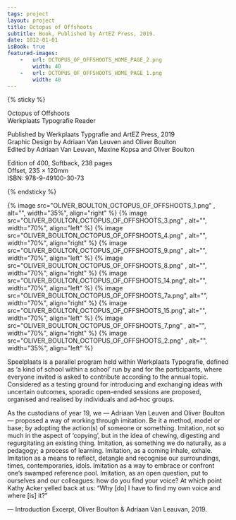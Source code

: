 ```yaml
---
tags: project
layout: project
title: Octopus of Offshoots
subtitle: Book, Published by ArtEZ Press, 2019.
date: 1012-01-01
isBook: true
featured-images: 
    -   url: OCTOPUS_OF_OFFSHOOTS_HOME_PAGE_2.png
        width: 40
    -   url: OCTOPUS_OF_OFFSHOOTS_HOME_PAGE_1.png
        width: 40
---
```


{% sticky %}

Octopus of Offshoots  
Werkplaats Typografie Reader  

Published by Werkplaats Typgrafie and ArtEZ Press, 2019  
Graphic Design by Adriaan Van Leuven and Oliver Boulton  
Edited by Adriaan Van Leuvan, Maxine Kopsa and Oliver Boulton  

Edition of 400, Softback, 238 pages  
Offset, 235 × 120mm  
ISBN: 978-9-49100-30-73

{% endsticky %}

{% image src="OLIVER_BOULTON_OCTOPUS_OF_OFFSHOOTS_1.png" , alt="", width="35%", align="right" %}
{% image src="OLIVER_BOULTON_OCTOPUS_OF_OFFSHOOTS_3.png" , alt="", width="70%", align="left"  %}
{% image src="OLIVER_BOULTON_OCTOPUS_OF_OFFSHOOTS_4.png" , alt="", width="70%", align="right" %}
{% image src="OLIVER_BOULTON_OCTOPUS_OF_OFFSHOOTS_9.png" , alt="", width="70%", align="left"  %}
{% image src="OLIVER_BOULTON_OCTOPUS_OF_OFFSHOOTS_8.png" , alt="", width="70%", align="right" %}
{% image src="OLIVER_BOULTON_OCTOPUS_OF_OFFSHOOTS_14.png", alt="", width="70%", align="left"  %}
{% image src="OLIVER_BOULTON_OCTOPUS_OF_OFFSHOOTS_7a.png", alt="", width="70%", align="right" %}
{% image src="OLIVER_BOULTON_OCTOPUS_OF_OFFSHOOTS_15.png", alt="", width="70%", align="left"  %}
{% image src="OLIVER_BOULTON_OCTOPUS_OF_OFFSHOOTS_7.png" , alt="", width="70%", align="right" %}
{% image src="OLIVER_BOULTON_OCTOPUS_OF_OFFSHOOTS_2.png" , alt="", width="35%", align="left"  %}

Speelplaats is a parallel program held within Werkplaats Typografie, defined as ‘a kind of school within a school’ run by and for the participants, where everyone invited is asked to contribute according to the annual topic. Considered as a testing ground for introducing and exchanging ideas with uncertain outcomes, sporadic open-ended sessions are proposed, organised and realised by individuals and ad-hoc groups.

As the custodians of year 19, we — Adriaan Van Leuven and Oliver Boulton — proposed a way of working through imitation. Be it a method, model or base; by adopting the action(s) of someone or something. Imitation, not so much in the aspect of ‘copying’, but in the idea of chewing, digesting and regurgitating an existing thing. Imitation, as something we do naturally, as a pedagogy; a process of learning. Imitation, as a coming inhale, exhale. Imitation as a means to reflect, detangle and recognise our surroundings, times, contemporaries, idols. Imitation as a way to embrace or confront one’s swamped reference pool. Imitation, as an open question, put to ourselves and our colleagues: how do you find your voice? At which point Kathy Acker yelled back at us: “Why [do] I have to find my own voice and where [is] it?”

— Introduction Excerpt, Oliver Boulton & Adriaan Van Leauvan, 2019.